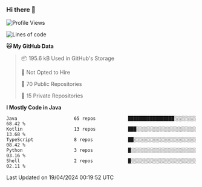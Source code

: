 ### Hi there 👋


<!--START_SECTION:waka-->
![Profile Views](http://img.shields.io/badge/Profile%20Views-31-blue)

![Lines of code](https://img.shields.io/badge/From%20Hello%20World%20I%27ve%20Written-7.9%20million%20lines%20of%20code-blue)

**🐱 My GitHub Data** 

> 📦 195.6 kB Used in GitHub's Storage 
 > 
> 🚫 Not Opted to Hire
 > 
> 📜 70 Public Repositories 
 > 
> 🔑 15 Private Repositories 
 > 
**I Mostly Code in Java** 

```text
Java                     65 repos            █████████████████░░░░░░░░   68.42 % 
Kotlin                   13 repos            ███░░░░░░░░░░░░░░░░░░░░░░   13.68 % 
TypeScript               8 repos             ██░░░░░░░░░░░░░░░░░░░░░░░   08.42 % 
Python                   3 repos             █░░░░░░░░░░░░░░░░░░░░░░░░   03.16 % 
Shell                    2 repos             █░░░░░░░░░░░░░░░░░░░░░░░░   02.11 % 
```




 Last Updated on 19/04/2024 00:19:52 UTC
<!--END_SECTION:waka-->
